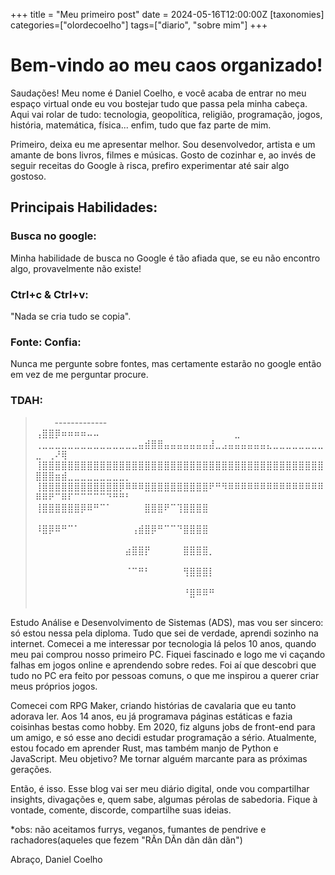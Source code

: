 +++
title = "Meu primeiro post"
date = 2024-05-16T12:00:00Z
[taxonomies]
categories=["olordecoelho"]
tags=["diario", "sobre mim"]
+++

# Bem-vindo ao meu caos organizado!

Saudações! Meu nome é Daniel Coelho, e você acaba de entrar no meu espaço virtual onde eu vou bostejar tudo que passa pela minha cabeça. Aqui vai rolar de tudo: tecnologia, geopolítica, religião, programação, jogos, história, matemática, física... enfim, tudo que faz parte de mim.

Primeiro, deixa eu me apresentar melhor. Sou desenvolvedor, artista e um amante de bons livros, filmes e músicas. Gosto de cozinhar e, ao invés de seguir receitas do Google à risca, prefiro experimentar até sair algo gostoso.

## Principais Habilidades:

### Busca no google:
Minha habilidade de busca no Google é tão afiada que, se eu não encontro algo, provavelmente não existe!


### Ctrl+c & Ctrl+v:
"Nada se cria tudo se copia".


### Fonte: Confia:
Nunca me pergunte sobre fontes, mas certamente estarão no google então em vez de me perguntar procure.


### TDAH:


>    ⠀⠀⠀-------------⠀  ⠀⠀⠀⠀⠀⠀⠀  ⢠⣿⣿⡿⠶⠶⠶⠶⠤⠤⠀⠀⠀⠀⠀⠀⠀⠀⠀⠀⠀⠀⠀⠀⠀⠀⠀⠀⠀⠀⠀⣀⠀⠀⠀⠀⠀⠀⠀⠀⠀⠀
>⢀⣀⣀⣀⣀⣀⣀⣀⣀⣀⣀⣀⣀⣀⣀⣀⣤⣾⣿⣿⣤⣤⣤⣤⣤⣤⣤⣼⣀⣠⣤⣤⣤⣤⣤⣤⣄⣀⣀⣀⣀⣀⣀⣀⣀⣀⠀⢀⠜⢿⠀⠀⠀⠀⠀⠀⠀⠀⠀⠀
>⢸⣿⣿⣿⣿⣿⣿⣿⣿⣿⣿⣿⣿⣿⣿⣿⣿⣿⣿⣿⣿⣿⣿⣿⣿⣿⣿⣿⣿⣿⣿⣿⣿⣿⣿⣿⣿⣿⣿⣿⣿⣿⣿⣿⣿⣿⣿⣿⣶⣾⣀⣀⣀⣀⣀⣀⣀⣀⣀⡀
>⢸⣿⣿⣿⣿⣿⣿⣿⣿⣿⣿⣿⣿⡿⠿⠿⠿⣿⣿⣿⣿⣿⣿⣿⣿⣿⣿⠟⠛⠻⠿⠿⠿⠿⠿⠿⠿⠿⠿⠿⠿⠿⠿⠿⠿⠿⠿⠟⠉⠿⠏⠉⠉⠉⠉⠉⠙⠛⠛⠃
>⢸⣿⣿⣿⣿⣿⣿⡿⠿⠛⠉⠁⠀⠀⠀⠀⠀⣿⣿⣿⠟⠉⢹⣿⣿⣿⣿⠀⠀⠀⠀⠀⠀⠀⠀⠀⠀⠀⠀⠀⠀⠀⠀⠀⠀⠀⠀⠀⠀⠀⠀⠀⠀⠀⠀⠀⠀⠀⠀⠀
>⠸⣿⡿⠿⠛⠉⠁⠀⠀⠀⠀⠀⠀⠀⠀⢠⣾⣿⡿⠛⠉⠉⠙⣿⣿⣿⣿⠀⠀⠀⠀⠀⠀⠀⠀⠀⠀⠀⠀⠀⠀⠀⠀⠀⠀⠀⠀⠀⠀⠀⠀⠀⠀⠀⠀⠀⠀⠀⠀⠀
>⠀⠀⠀⠀⠀⠀⠀⠀⠀⠀⠀⠀⠀⠀⣴⣿⣿⡟⠀⠀⠀⠀⠀⣿⣿⣿⣿⡀⠀⠀⠀⠀⠀⠀⠀⠀⠀⠀⠀⠀⠀⠀⠀⠀⠀⠀⠀⠀⠀⠀⠀⠀⠀⠀⠀⠀⠀⠀⠀⠀
>⠀⠀⠀⠀⠀⠀⠀⠀⠀⠀⠀⠀⠀⠀⠈⠉⠛⠃⠀⠀⠀⠀⠀⢻⣿⣿⣿⡇⠀⠀⠀⠀⠀⠀⠀⠀⠀⠀⠀⠀⠀⠀⠀⠀⠀⠀⠀⠀⠀⠀⠀⠀⠀⠀⠀⠀⠀⠀⠀⠀
>⠀⠀⠀⠀⠀⠀⠀⠀⠀⠀⠀⠀⠀⠀⠀⠀⠀⠀⠀⠀⠀⠀⠀⠘⣿⠿⠿⠛⠀⠀⠀⠀⠀⠀⠀⠀⠀⠀⠀⠀⠀⠀⠀⠀⠀⠀⠀⠀⠀⠀⠀⠀⠀⠀⠀
⠀⠀⠀⠀⠀

Estudo Análise e Desenvolvimento de Sistemas (ADS), mas vou ser sincero: só estou nessa pela diploma. Tudo que sei de verdade, aprendi sozinho na internet.
Comecei a me interessar por tecnologia lá pelos 10 anos, quando meu pai comprou nosso primeiro PC. Fiquei fascinado e logo me vi caçando falhas em jogos online e aprendendo sobre redes. Foi aí que descobri que tudo no PC era feito por pessoas comuns, o que me inspirou a querer criar meus próprios jogos.

Comecei com RPG Maker, criando histórias de cavalaria que eu tanto adorava ler. Aos 14 anos, eu já programava páginas estáticas e fazia coisinhas bestas como hobby. Em 2020, fiz alguns jobs de front-end para um amigo, e só esse ano decidi estudar programação a sério. Atualmente, estou focado em aprender Rust, mas também manjo de Python e JavaScript. Meu objetivo? Me tornar alguém marcante para as próximas gerações.

Então, é isso. Esse blog vai ser meu diário digital, onde vou compartilhar insights, divagações e, quem sabe, algumas pérolas de sabedoria. Fique à vontade, comente, discorde, compartilhe suas ideias.

*obs: não aceitamos furrys, veganos, fumantes de pendrive e rachadores(aqueles que fezem "RÃn DÃn dãn dãn dãn")

Abraço,
Daniel Coelho